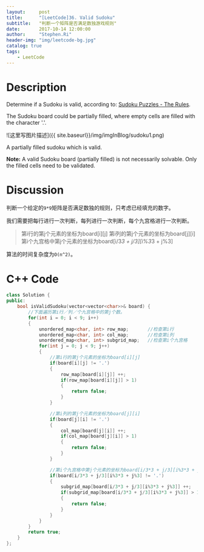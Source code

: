 ```yaml
---
layout:     post
title:      "[LeetCode]36. Valid Sudoku"
subtitle:   "判断一个矩阵是否满足数独游戏规则"
date:       2017-10-14 12:00:00
author:     "Stephen.Ri"
header-img: "img/leetcode-bg.jpg"
catalog: true
tags:
    - LeetCode
---
```


Description
===========

Determine if a Sudoku is valid, according to: [Sudoku Puzzles - The Rules](http://sudoku.com.au/TheRules.aspx).

The Sudoku board could be partially filled, where empty cells are filled with the character '.'.

![这里写图片描述]({{ site.baseurl}}/img/imgInBlog/sudoku1.png)

A partially filled sudoku which is valid.

**Note:**
A valid Sudoku board (partially filled) is not necessarily solvable. Only the filled cells need to be validated.

Discussion
=======

判断一个给定的`9*9`矩阵是否满足数独的规则，只考虑已经填充的数字。

我们需要把每行进行一次判断，每列进行一次判断，每个九宫格进行一次判断。

> 第i行的第j个元素的坐标为board[i][j]
> 第i列的第j个元素的坐标为board[j][i]
> 第i个九宫格中第j个元素的坐标为board[i/3*3 + j/3][i%3*3 + j%3]

算法的时间复杂度为`O(n^2)`。

C++ Code
====

```cpp
class Solution {
public:
    bool isValidSudoku(vector<vector<char>>& board) {
        //下面遍历第i行／列／个九宫格中的第j个数。
        for(int i = 0; i < 9; i++)
        {
            unordered_map<char, int> row_map;       //检查第i行
            unordered_map<char, int> col_map;       //检查第i列
            unordered_map<char, int> subgrid_map;   //检查第i个九宫格
            for(int j = 0; j < 9; j++)
            {
                //第i行的第j个元素的坐标为board[i][j]
                if(board[i][j] != '.')
                {
                    row_map[board[i][j]] ++;
                    if(row_map[board[i][j]] > 1)
                    {
                        return false;
                    }
                }

                //第i列的第j个元素的坐标为board[j][i]
                if(board[j][i] != '.')
                {
                    col_map[board[j][i]] ++;
                    if(col_map[board[j][i]] > 1)
                    {
                        return false;
                    }
                }

                //第i个九宫格中第j个元素的坐标为board[i/3*3 + j/3][i%3*3 + j%3]
                if(board[i/3*3 + j/3][i%3*3 + j%3] != '.')
                {
                    subgrid_map[board[i/3*3 + j/3][i%3*3 + j%3]] ++;
                    if(subgrid_map[board[i/3*3 + j/3][i%3*3 + j%3]] > 1)
                    {
                        return false;
                    }
                }
            }
        }
        return true;
    }
};
```
